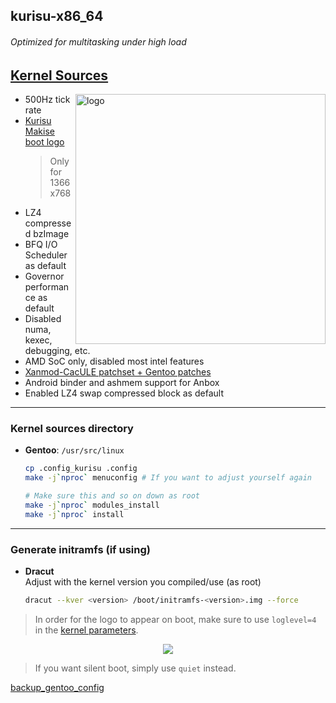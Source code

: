 ## kurisu-x86_64 <img alt="" align="right" src="https://badges.pufler.dev/visits/owl4ce/kurisu-x86_64?style=flat-square&label=&color=fa74b2&logo=GitHub&logoColor=white&labelColor=373e4d"/>

###### Optimized for multitasking under high load

## [Kernel Sources](./kernel.sources)
<a href="#kernel-sources"><img alt="logo" align="right" width="400px" src="https://i.ibb.co/TYdw4Md/kurisu.png"/></a>

- 500Hz tick rate
- [Kurisu Makise boot logo](./kernel.sources/drivers/video/logo/logo_linux_clut224.ppm)
  > Only for 1366x768
- LZ4 compressed bzImage
- BFQ I/O Scheduler as default
- Governor performance as default
- Disabled numa, kexec, debugging, etc.
- AMD SoC only, disabled most intel features
- [Xanmod-CacULE patchset + Gentoo patches](https://gitlab.com/src_prepare/src_prepare-overlay/-/tree/master/sys-kernel/xanmod-sources)
- Android binder and ashmem support for Anbox
- Enabled LZ4 swap compressed block as default

---

### Kernel sources directory
- **Gentoo**: `/usr/src/linux`
  ```bash
  cp .config_kurisu .config
  make -j`nproc` menuconfig # If you want to adjust yourself again

  # Make sure this and so on down as root
  make -j`nproc` modules_install
  make -j`nproc` install
  ```

---

### Generate initramfs (if using)
- **Dracut**  
  Adjust <version> with the kernel version you compiled/use (as root)
  ```bash
  dracut --kver <version> /boot/initramfs-<version>.img --force
  ```

> In order for the logo to appear on boot, make sure to use `loglevel=4` in the [kernel parameters](https://wiki.archlinux.org/index.php/Kernel_parameters).

<p align="center"><img src="https://i.ibb.co/1T0rYL4/final.gif"/></p>

> If you want silent boot, simply use `quiet` instead.

[backup_gentoo_config](https://github.com/owl4ce/hold-my-gentoo)
